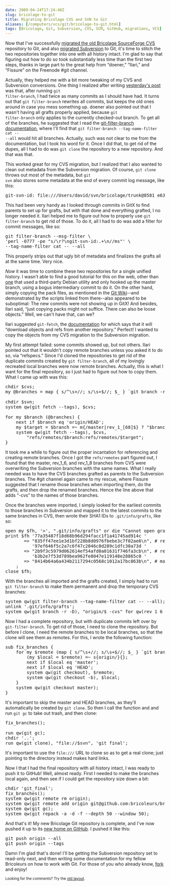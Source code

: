 ```yaml
--- 
date: 2009-04-24T17:24:40Z
slug: bricolage-to-git
title: Migrating Bricolage CVS and SVN to Git
aliases: [/computers/vcs/git/bricolage-to-git.html]
tags: [Bricolage, Git, Subversion, CVS, SCM, GitHub, migrations, VCS]
---
```


<p>Now that I've successfully
<a href="/computers/vcs/git/bricolage-cvs-to-git.html" title="Migrating Bricolage CVS to Git">migrated the old Bricolage SourceForge
CVS</a> repository to Git, and
also <a href="/computers/vcs/git/bricolage-svn-to-git.html" title="Migrating Bricolage Subversion to Git">migrated Subversion</a> to Git,
it's time to stitch the two repositories together into one with all history
intact. I'm glad to say that figuring out how to do so took substantially less
time than the first two steps, thanks in large part to the great help from
“doener,” “Ilari,” and “Fissure” on the Freenode #git channel.</p>

<p>Actually, they helped me with a bit more tweaking of my CVS and Subversion
conversions. One thing I realized after writing
<a href="/computers/vcs/git/bricolage-svn-to-git.html" title="Migrating Bricolage Subversion to Git">yesterday's post</a> was that, after running <code>git
filter-branch</code>, I had twice as many commits as I should have had. It
turns out that <code>git filter-branch</code> rewrites all commits, but keeps
the old ones around in case you mess something up. doener also pointed out
that I wasn't having all grafts properly applied, because <code>git
filter-branch</code> only applies to the currently checked-out branch. To get
all of the branches, he suggested that I read the
<a href="http://www.kernel.org/pub/software/scm/git/docs/git-filter-branch.html" title="git-filter-branch(1) Manual Page">git-filter-branch documentation</a>,
where I'll find that <code>git filter-branch &#x002d;&#x002d;tag-name-filter cat &#x002d;&#x002d;
&#x002d;&#x002d;all</code> would hit all branches. Actually, such was not clear to me from
the documentation, but I took his word for it. Once I did that, to get rid
of the dupes, all I had to do was <code>git clone</code> the repository
to a new repository. And that was that.</p>

<p>This worked great for my CVS migration, but I realized that I also wanted
to clean out metadata from the Subversion migration. Of course,
<code>git clone</code> throws out most of the metadata, but <code>git
svn</code> also stores some metadata at the end of every commit log message,
like this:</p>

<pre>
git-svn-id: file:///Users/david/svn/bricolage/trunk@8581 e630fb3e-2914-11de-beb6-f300316f8eb1
</pre>

<p>This had been very handy as I looked through commits in GitX to find
parents to set up for grafts, but with that done and everything grafted, I no
longer needed it. Ilari helped me to figure out how to properly use 
<code>git filter-branch</code> to get rid of those. To do it, all I had to do
was add a filter for commit messages, like so:</p>

<pre>
git filter-branch &#x002d;&#x002d;msg-filter \
&#x0027;perl -0777 -pe &quot;s/\r?\ngit-svn-id:.+\n//ms&quot;&#x0027; \
&#x002d;&#x002d;tag-name-filter cat &#x002d;&#x002d; &#x002d;&#x002d;all
</pre>

<p>This properly strips out that ugly bit of metadata and finalizes the grafts
all at the same time. Very nice.</p>

<p><em>Now</em> it was time to combine these two repositories for a single
unified history. I wasn't able to find a good tutorial for this on the web,
other
than <a href="http://www.ouaza.com/wp/2007/07/24/assembling-bits-of-history-with-git/" title="Buxy rêve tout haut: “Assembling bits of history with git”">one</a>
that used a third-party Debian utility and only hooked up the master branch,
using a bogus intermediary commit to do it. On the other hand, simply copying
the pack files, as mentioned in the
<a href="http://git.or.cz/gitwiki/GraftPoint" title="GitWiki: “GraftPoint”">Git Wiki</a>--and demonstrated by the scripts linked from there--also appeared to
be suboptimal: The new commits were not showing up in GitX! And besides, Ilari
said, “just copying packs might not suffice. There can also be loose objects.”
Well, we can't have that, can we?</p>

<p>Ilari suggested <code>git-fetch</code>, the
<a href="http://www.kernel.org/pub/software/scm/git/docs/git-fetch.html" title="git-fetch(1) Manual Page">documentation</a> for which says that it will
“download objects and refs from another repository.” Perfect! I wanted to copy
the objects from my CVS migration to the Subversion migration.</p>

<p>My first attempt failed: some commits showed up, but not others. Ilari
pointed out that it wouldn't copy remote branches unless you asked it to do
so, via “refspecs.” Since I'd cloned the repositories to get rid of the
duplicate commits created by <code>git filter-branch</code>, all of my
lovingly recreated local branches were now remote branches. Actually, this is
what I want for the final repository, so I just had to figure out how to copy
them. What I came up with was this:</p>

<pre>
chdir $cvs;
my @branches = map { s/^\s+//; s/\s+$//; $_ } `git branch -r`;

chdir $svn;
system qw(git fetch &#x002d;&#x002d;tags), $cvs;

for my $branch (@branches) {
    next if $branch eq &#x0027;origin/HEAD&#x0027;;
    my $target = $branch =~ m{/master|rev_1_[68]$} ? &quot;$branch-cvs&quot; : $branch;
    system qw(git fetch &#x002d;&#x002d;tags), $cvs,
        &quot;refs/remotes/$branch:refs/remotes/$target&quot;;
}
</pre>

<p>It took me a while to figure out the proper incantation for referencing and
creating remote branches. Once I got the <code>refs/remotes</code> part
figured out, I found that the master, rev_1_6, and rev_1_8 branches from CVS
were overwriting the Subversion branches with the same names. What I really
needed was to have the CVS branches grafted as parents to the Subversion
branches. The #git channel again came to my rescue, where Fissure suggested
that I rename those branches when importing them, do the grafts, and then drop
the renamed branches. Hence the line above that adds “-cvs” to the names of
those branches.</p>

<p>Once the branches were imported, I simply looked for the earliest commits
to those branches in Subversion and mapped it to the latest commits to the
same branches in CVS, then wrote their SHA1 IDs to
<code>.git/info/grafts</code>, like so:</p>

<pre>
open my $fh, &#x0027;>&#x0027;, &quot;.git/info/grafts&quot; or die &quot;Cannot open grafts: $!\n&quot;;
print $fh &#x0027;77a35487f18d68b96d294facc1f1a41745ad914c &#x0027;
       => &quot;835ff47ee1e3d1bf228b8d0976fbebe3c7f02ae6\n&quot;, # rev_1_6
          &#x0027;97ef646f5c2a7c6f47c2046c8d289c1dfc30a73d &#x0027;
       => &quot;2b9f3c5979d062614ef54afd0a01631f746fa3cb\n&quot;, # rev_1_8
          &#x0027;b3b2e7f53d789bea962fe8047e119148e28865c0 &#x0027;
       => &quot;8414b64a6a434b2117294c0568c1012a17bc863b\n&quot;, # master
    ;
close $fh;
</pre>

<p>With the branches all imported and the grafts created, I simply had to
run <code>git filter-branch</code> to make them permanent and drop the
temporary CVS branches:</p>

<pre>
system qw(git filter-branch &#x002d;&#x002d;tag-name-filter cat &#x002d;&#x002d; &#x002d;&#x002d;all);
unlink &#x0027;.git/info/grafts&#x0027;;
system qw(git branch -r -D), &quot;origin/$_-cvs&quot; for qw(rev_1_6 rev_1_8 master);
</pre>

<p>Now I had a complete repository, but with duplicate commits left over
by <code>git-filter-branch</code>. To get rid of those, I need to clone the
repository. But before I clone, I need the remote branches to be local
branches, so that the clone will see them as remotes. For this, I wrote 
the following function:</p>

<pre>
sub fix_branches {
    for my $remote (map { s/^\s+//; s/\s+$//; $_ } `git branch -r`) {
        (my $local = $remote) =~ s{origin/}{};
        next if $local eq &#x0027;master&#x0027;;
        next if $local eq &#x0027;HEAD&#x0027;;
        system qw(git checkout), $remote;
        system qw(git checkout -b), $local;
    }
    system qw(git checkout master);
}
</pre>

<p>It's important to skip the master and HEAD branches, as they'll
automatically be created by <code>git clone</code>. So then I call the
function and and run <code>git gc</code> to take out trash, and then
clone:</p>

<pre>
fix_branches();

run qw(git gc);
chdir &#x0027;..&#x0027;;
run qw(git clone), &quot;file://$svn&quot;, &#x0027;git_final&#x0027;;
</pre>

<p>It's important to use the <code>file:///</code> URL to clone so as to get a
real clone; just pointing to the directory instead makes hard links.</p>

<p>Now I that I had the final repository with all history intact, I was ready
to push it to GitHub! Well, almost ready. First I needed to make the branches
local again, and then see if I could get the repository size down a bit:</p>

<pre>
chdir &#x0027;git_final&#x0027;;
fix_branches();
system qw(git remote rm origin);
system qw(git remote add origin git@github.com:bricoleurs/bricolage.git);
system qw(git gc);
system qw(git repack -a -d -f &#x002d;&#x002d;depth 50 &#x002d;&#x002d;window 50);
</pre>

<p>And that's it! My new Bricolage Git repository is complete, and I've now
pushed it up to its <a href="http://github.com/bricoleurs/bricolage/" title="The Bricolage Git Tree on GitHub">new home on GitHub</a>. I pushed it
like this:</p>

<pre>
git push origin &#x002d;&#x002d;all
git push origin &#x002d;&#x002d;tags
</pre>

<p>Damn I'm glad that's done! I'll be getting the Subversion repository set to
read-only next, and then writing some documentation for my fellow Bricoleurs
on how to work with Git. For those of you who already
know, <a href="http://github.com/bricoleurs/bricolage/fork" title="Fork Bricolage Now!">fork</a> and enjoy!</p>

<p class="past"><small>Looking for the comments? Try the <a rel="nofollow" href="//past.justatheory.com/computers/vcs/git/bricolage-to-git.html">old layout</a>.</small></p>



